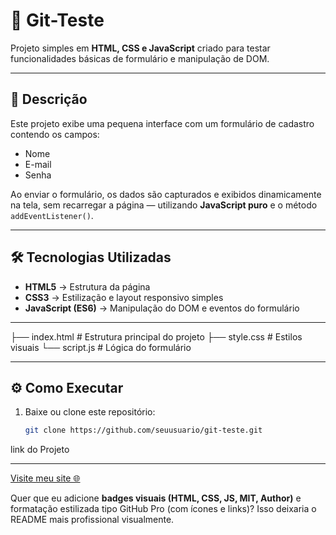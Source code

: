 # 🧩 Git-Teste

Projeto simples em **HTML, CSS e JavaScript** criado para testar funcionalidades básicas de formulário e manipulação de DOM.

---

## 🚀 Descrição

Este projeto exibe uma pequena interface com um formulário de cadastro contendo os campos:
- Nome  
- E-mail  
- Senha  

Ao enviar o formulário, os dados são capturados e exibidos dinamicamente na tela, sem recarregar a página — utilizando **JavaScript puro** e o método `addEventListener()`.

---

## 🛠️ Tecnologias Utilizadas

- **HTML5** → Estrutura da página  
- **CSS3** → Estilização e layout responsivo simples  
- **JavaScript (ES6)** → Manipulação do DOM e eventos do formulário  

---


├── index.html # Estrutura principal do projeto
├── style.css # Estilos visuais
└── script.js # Lógica do formulário

---

## ⚙️ Como Executar

1. Baixe ou clone este repositório:
   ```bash
   git clone https://github.com/seuusuario/git-teste.git

link do Projeto

---
<a href="(https://jhoncavalli.github.io/Git-teste/)" target="_blank">Visite meu site 🌐</a>



Quer que eu adicione **badges visuais (HTML, CSS, JS, MIT, Author)** e formatação estilizada tipo GitHub Pro (com ícones e links)? Isso deixaria o README mais profissional visualmente.
